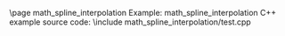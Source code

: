 \page math_spline_interpolation Example: math_spline_interpolation
C++ example source code:
\include math_spline_interpolation/test.cpp

